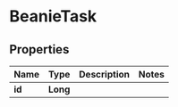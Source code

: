 
# BeanieTask

## Properties
Name | Type | Description | Notes
------------ | ------------- | ------------- | -------------
**id** | **Long** |  | 



